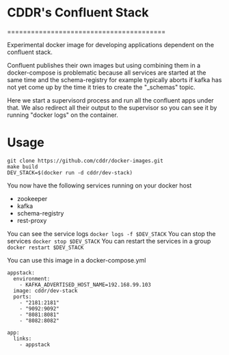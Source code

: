 # CDDR's Confluent Stack
========================================

Experimental docker image for developing applications dependent on the
confluent stack.

Confluent publishes their own images but using combining them in a
docker-compose is problematic because all services are started at the
same time and the schema-registry for example typically aborts if kafka
has not yet come up by the time it tries to create the "_schemas" topic.

Here we start a supervisord process and run all the confluent apps under
that. We also redirect all their output to the supervisor so you can
see it by running "docker logs" on the container.

# Usage

```
git clone https://github.com/cddr/docker-images.git
make build
DEV_STACK=$(docker run -d cddr/dev-stack)
```

You now have the following services running on your docker host

 * zookeeper
 * kafka
 * schema-registry
 * rest-proxy

You can see the service logs `docker logs -f $DEV_STACK`
You can stop the services `docker stop $DEV_STACK`
You can restart the services in a group `docker restart $DEV_STACK`

You can use this image in a docker-compose.yml

```
appstack:
  environment:
    - KAFKA_ADVERTISED_HOST_NAME=192.168.99.103
  image: cddr/dev-stack
  ports:
    - "2181:2181"
    - "9092:9092"
    - "8081:8081"
    - "8082:8082"

app:
  links:
    - appstack
```
